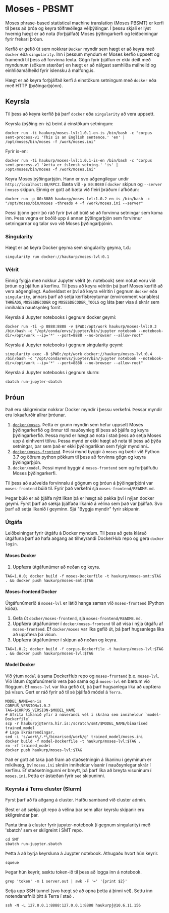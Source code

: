 # Moses - PBSMT
Moses phrase-based statistical machine translation (Moses PBSMT) er 
kerfi til þess að þróa og keyra tölfræðilega vélþýðingar.
Í þessu skjali er lýst hvernig hægt er að nota (forþjálfað) Moses þýðingarkerfi 
og leiðbeiningar fyrir frekari þróun.

Kerfið er gefið út sem nokkrar `Docker` myndir sem hægt er að keyra með 
`docker` eða `singularity`. 
Inn í þessum myndum er Moses kerfið uppsett og framendi til þess að forvinna texta.
Gögn fyrir þjálfun er ekki deilt með myndunum (sökum stærðar) en 
hægt er að nálgast samhliða málheild og einhliðamálheild fyrir íslensku 
á malfong.is.

Hægt er að keyra forþjálfað kerfi á einstökum setningum með `docker` eða með HTTP (þýðingarþjónn).

## Keyrsla
Til þess að keyra kerfið þá þarf `docker` eða `singularity` að vera uppsett.

Keyrsla (þýðing en-is) beint á einstökum setningum:
```
docker run -ti haukurp/moses-lvl:1.0.1-en-is /bin/bash -c "corpus sent-process-v1 'This is an English sentence.' 'en' | /opt/moses/bin/moses -f /work/moses.ini" 
```
Fyrir is-en:
```
docker run -ti haukurp/moses-lvl:1.0.1-is-en /bin/bash -c "corpus sent-process-v1 'Þetta er íslensk setning.' 'is' | /opt/moses/bin/moses -f /work/moses.ini"
```
Keyra Moses þýðingarþjón. Hann er svo aðgengilegur undir `http://localhost:80/RPC2`. Bæta við `-p 80:8080` í 
`docker` skipun og `--server` í `moses` skipun. Einnig er gott að bæta við fleiri þráðum í afkóðun:
```
docker run -p 80:8080 haukurp/moses-lvl:1.0.2-en-is /bin/bash -c "/opt/moses/bin/moses -threads 4 -f /work/moses.ini --server"
```
Þessi þjónn gerir þó ráð fyrir því að búið sé að forvinna setningar sem koma inn.
Þess vegna er boðið upp á annan þýðingarþjón sem forvinnur setningarnar og talar svo við Moses þýðingarþjónin.

### Singularity
Hægt er að keyra Docker geyma sem singularity geyma, t.d.:
```
singularity run docker://haukurp/moses-lvl:0.1
```

### Vélrit
Einnig fylgja með nokkur Jupyter vélrit (e. notebook) sem notuð voru við 
þróun og þjálfun á kerfinu. 
Til þess að keyra vélritin þá þarf Moses kerfið að vera aðgengilegt.
Auðveldast er því að keyra vélritin í gegnum `docker` eða `singularity`, 
annars þarf að setja kerfisbreyturnar (environment variables) 
`THREADS`, `MOSESDECODER` og `MOSESDECODER_TOOLS` og láta þær vísa á 
skrár sem innihalda nauðsynleg forrit.

Keyrsla á Jupyter notebooks í gegnum docker geymi:
```
docker run -ti -p 8888:8888 -v $PWD:/opt/work haukurp/moses-lvl:0.3 /bin/bash -c "/opt/conda/envs/jupyter/bin/jupyter notebook --notebook-dir=/opt/work --ip='*' --port=8888 --no-browser --allow-root"
```
Keyrsla á Jupyter notebooks í gegnum singularity geymi:
```
singularity exec -B $PWD:/opt/work docker://haukurp/moses-lvl:0.4 /bin/bash -c "/opt/conda/envs/jupyter/bin/jupyter notebook --notebook-dir=/opt/work --ip='*' --port=8888 --no-browser --allow-root"
```
Keyrsla á Jupyter notebooks í gegnum slurm:
```
sbatch run-jupyter-sbatch
```
## Þróun
Það eru skilgreindar nokkrar Docker myndir í þessu verkefni.
Þessar myndir eru lokaafurðir allrar þróunar.

1. [`docker/moses`](https://hub.docker.com/r/haukurp/moses-smt). 
Þetta er grunn myndin sem hefur uppsett Moses þýðingarkerfið og önnur tól 
nauðsynleg til þess að þjálfa og keyra þýðingarkerfið. 
Þessa mynd er hægt að nota í stað þess að setja Moses upp á einhverri tölvu.
Þessa mynd er ekki hægt að nota til þess að þýða setningar, þar sem 
það er ekki þýðingarlíkan sem fylgir myndinni..
1. [`docker/moses-frontend`](https://hub.docker.com/r/haukurp/moses-lvl). 
Þessi mynd byggir á `moses` og bætir við Python 3.7 og öðrum python pökkum til 
þess að forvinna gögn og keyra þýðingarþjón.
1. `docker/model`. Þessi mynd byggir á `moses-frontend` sem og forþjálfuðu 
Moses þýðingarkerfi.

Til þess að auðvelda forvinnslu á gögnum og þróun á þýðingarþjóni var `moses-frontend`
búið til. Fyrir það verkefni sjá `moses-frontend/README.md`.


Þegar búið er að þjálfa nýtt líkan þá er hægt að pakka því í nýjan docker geymi.
Fyrst þarf að sækja þjálfaða líkanið á vélina sem það var þjálfað.
Svo þarf að setja líkanið í geyminn. Sjá "Byggja myndir" fyrir skipanir. 

### Útgáfa
Leiðbeiningar fyrir útgáfu á Docker myndum. Til þess að geta klárað útgáfuna þarf að hafa aðgang að tilheyrandi DockerHub repo og gera `docker login`.

#### Moses Docker
1. Uppfæra útgáfunúmer að neðan og keyra.
```
TAG=1.0.0; docker build -f moses-Dockerfile -t haukurp/moses-smt:$TAG . && docker push haukurp/moses-smt:$TAG
```
#### Moses-frontend Docker
Útgáfunúmerið á `moses-lvl` er látið hanga saman við `moses-frontend` (Python kóða).

1. Gefa út `docker/moses-frontend`, sjá `moses-frontend/README.md`.
1. Uppfæra útgáfunúmer í `docker/moses-frontend` til að vísa í nýja útgáfu af 
`moses-frontend`. 
Ef `docker/moses` var líka gefið út, þá þarf hugsanlega líka að uppfæra þá vísun.
1. Uppfæra útgáfunúmer í skipun að neðan og keyra.
```
TAG=1.0.2; docker build -f corpus-Dockerfile -t haukurp/moses-lvl:$TAG . && docker push haukurp/moses-lvl:$TAG
```
#### Model Docker
Við ýtum `model` á sama DockerHub repo og `moses-frontend` þ.e. `moses-lvl`.
Við látum útgáfunúmerið vera það sama og á `moses-lvl` en bætum við flöggum. Ef `moses-lvl` var líka gefið út, þá þarf hugsanlega líka að uppfæra þá vísun.
Gert er ráð fyrir að til sé þjálfað módel á `Terra`.
```
MODEL_NAME=en-is
CORPUS_VERSION=1.0.2
TAG=$CORPUS_VERSION-$MODEL_NAME
# Afrita líkanið yfir á núverandi vél í skrána sem inniheldur `model-Dockerfile`.
scp -r haukurpj@terra.hir.is:/scratch/smt/$MODEL_NAME/binarised trained_model
# Laga skráarendingar.
sed -i 's/work\/.*\/binarised/work/g' trained_model/moses.ini
docker build -f model-Dockerfile -t haukurp/moses-lvl:$TAG .
rm -rf trained_model
docker push haukurp/moses-lvl:$TAG
```
Það er gott að taka það fram að staðsetningin á líkaninu í geyminum er mikilvæg, því `moses.ini` skráin inniheldur vísanir í nauðsynlegar skrár í kerfinu. Ef staðsetningunni er breytt, þá þarf líka að breyta vísuninum í `moses.ini`. Þetta er ástæðan fyrir `sed` skipuninni.
### Keyrsla á Terra cluster (Slurm)
Fyrst þarf að fá aðgang á cluster. Hafðu samband við cluster admin.

Best er að sækja git repo á vélina þar sem allar keyrslu skipanir eru skilgreindar þar.

Panta tíma á cluster fyrir jupyter-notebook (í gegnum singularity) með 'sbatch' sem er skilgreint í SMT repo.
    
    cd SMT
    sbatch run-jupyter.sbatch

Þetta á að byrja keyrsluna á Juypter notebook. Athugaðu hvort hún keyrir.

    squeue

Þegar hún keyrir, sæktu token-ið til þess að logga inn á notebook.

    grep 'token' -m 1 server.out | awk -F '=' '{print $2}' 

Setja upp SSH tunnel (svo hægt sé að opna þetta á þinni vél). Settu inn notendanafnið þitt á Terra í stað <username>.

    ssh -N -L 127.0.0.1:8888:127.0.0.1:8888 haukurpj@10.6.11.156    

    

